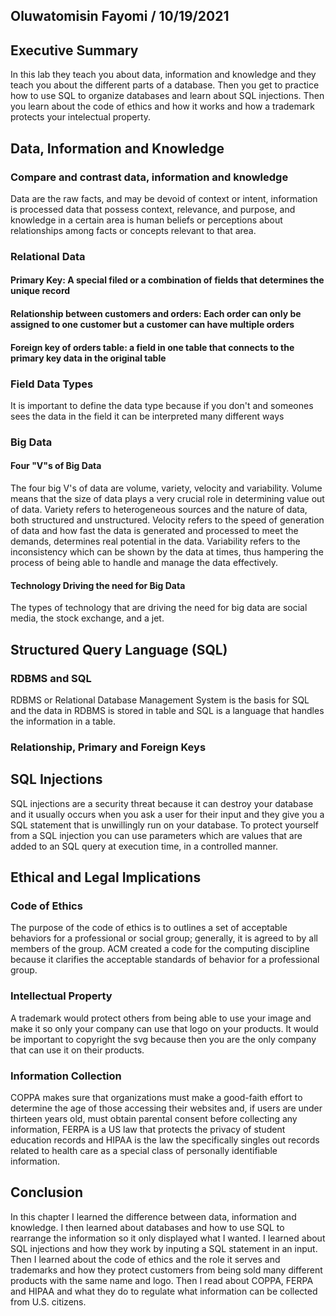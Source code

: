 ## Oluwatomisin Fayomi / 10/19/2021

## Executive Summary 
In this lab they teach you about data, information and knowledge and they teach you about the different parts of a database. Then you get to practice how to use SQL to organize databases and learn about SQL injections. Then you learn about the code of ethics and how it works and how a trademark protects your intelectual property.

## Data, Information and Knowledge
### Compare and contrast data, information and knowledge
Data are the raw facts, and may be devoid of context or intent, information is processed data that possess context, relevance, and purpose, and knowledge in a certain area is human beliefs or perceptions about relationships among facts or concepts relevant to that area.

### Relational Data
#### Primary Key: A special filed or a combination of fields that determines the unique record
#### Relationship between customers and orders: Each order can only be assigned to one customer but a customer can have multiple orders
#### Foreign key of orders table: a field in one table that connects to the primary key data in the original table
### Field Data Types
It is important to define the data type because if you don't and someones sees the data in the field it can be interpreted many different ways
### Big Data
#### Four "V"s of Big Data
The four big V's of data are volume, variety, velocity and variability. Volume means that the size of data plays a very crucial role in determining value out of data. Variety  refers to heterogeneous sources and the nature of data, both structured and unstructured. Velocity refers to the speed of generation of data and how fast the data is generated and processed to meet the demands, determines real potential in the data. Variability refers to the inconsistency which can be shown by the data at times, thus hampering the process of being able to handle and manage the data effectively.
#### Technology Driving the need for Big Data
The types of technology that are driving the need for big data are social media, the stock exchange, and a jet.
## Structured Query Language (SQL) 
### RDBMS and SQL
RDBMS or Relational Database Management System is the basis for SQL and the data in RDBMS is stored in table and SQL is a language that handles the information in a table.
### Relationship, Primary and Foreign Keys

## SQL Injections
SQL injections are a security threat because it can destroy your database and it usually occurs when you ask a user for their input and they give you a SQL statement that is unwillingly run on your database. To protect yourself from a SQL injection you can use parameters which are values that are added to an SQL query at execution time, in a controlled manner.
## Ethical and Legal Implications
### Code of Ethics
The purpose of the code of ethics is to outlines a set of acceptable behaviors for a professional or social group; generally, it is agreed to by all members of the group. ACM created a code for the computing discipline because it clarifies the acceptable standards of behavior for a professional group.
### Intellectual Property
A trademark would protect others from being able to use your image and make it so only your company can use that logo on your products. It would be important to copyright the svg because then you are the only company that can use it on their products.
### Information Collection
COPPA makes sure that organizations must make a good-faith effort to determine the age of those accessing their websites and, if users are under thirteen years old, must obtain parental consent before collecting any information, FERPA is a US law that protects the privacy of student education records and HIPAA is the law the specifically singles out records related to health care as a special class of personally identifiable information.
## Conclusion
In this chapter I learned the difference between data, information and knowledge. I then learned about databases and how to use SQL to rearrange the information so it only displayed what I wanted. I learned about SQL injections and how they work by inputing a SQL statement in an input. Then I learned about the code of ethics and the role it serves and trademarks and how they protect customers from being sold many different products with the same name and logo. Then I read about COPPA, FERPA and HIPAA and what they do to regulate what information can be collected from U.S. citizens.
